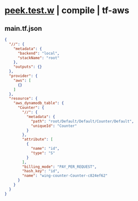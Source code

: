 # [peek.test.w](../../../../../../examples/tests/sdk_tests/counter/peek.test.w) | compile | tf-aws

## main.tf.json
```json
{
  "//": {
    "metadata": {
      "backend": "local",
      "stackName": "root"
    },
    "outputs": {}
  },
  "provider": {
    "aws": [
      {}
    ]
  },
  "resource": {
    "aws_dynamodb_table": {
      "Counter": {
        "//": {
          "metadata": {
            "path": "root/Default/Default/Counter/Default",
            "uniqueId": "Counter"
          }
        },
        "attribute": [
          {
            "name": "id",
            "type": "S"
          }
        ],
        "billing_mode": "PAY_PER_REQUEST",
        "hash_key": "id",
        "name": "wing-counter-Counter-c824ef62"
      }
    }
  }
}
```

